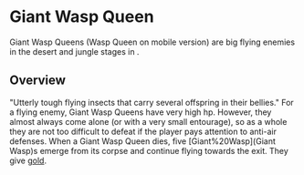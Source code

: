 # Giant Wasp Queen

Giant Wasp Queens (Wasp Queen on mobile version) are big flying enemies in the desert and jungle stages in .
## Overview

"Utterly tough flying insects that carry several offspring in their bellies."
For a flying enemy, Giant Wasp Queens have very high hp. However, they almost always come alone (or with a very small entourage), so as a whole they are not too difficult to defeat if the player pays attention to anti-air defenses.
When a Giant Wasp Queen dies, five [Giant%20Wasp](Giant Wasp)s emerge from its corpse and continue flying towards the exit. They give [gold](gold).